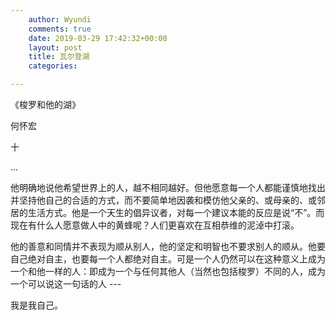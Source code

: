 ```yaml
---
​    author: Wyundi
​    comments: true
​    date: 2019-03-29 17:42:32+00:00
​    layout: post
​    title: 瓦尔登湖
​    categories:

---
```




《梭罗和他的湖》

何怀宏

十

...



他明确地说他希望世界上的人，越不相同越好。但他愿意每一个人都能谨慎地找出并坚持他自己的合适的方式，而不要简单地因袭和模仿他父亲的、或母亲的、或邻居的生活方式。他是一个天生的倡异议者，对每一个建议本能的反应是说“不”。而现在有什么人愿意做人中的黄蜂呢？人们更喜欢在互相恭维的泥淖中打滚。



他的善意和同情并不表现为顺从别人，他的坚定和明智也不要求别人的顺从。他要自己绝对自主，也要每一个人都绝对自主。可是一个人仍然可以在这种意义上成为一个和他一样的人：即成为一个与任何其他人（当然也包括梭罗）不同的人，成为一个可以说这一句话的人 ---



我是我自己。